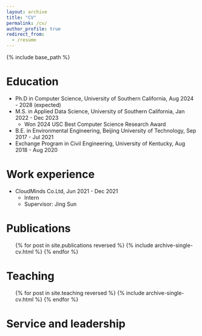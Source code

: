 ```yaml
---
layout: archive
title: "CV"
permalink: /cv/
author_profile: true
redirect_from:
  - /resume
---
```


{% include base_path %}

Education
======
* Ph.D in Computer Science, University of Southern California, Aug 2024 - 2028 (expected)
* M.S. in Applied Data Science, University of Southern California, Jan 2022 - Dec 2023
  * Won 2024 USC Best Computer Science Research Award
* B.E. in Environmental Engineering, Beijing University of Technology, Sep 2017 - Jul 2021
* Exchange Program in Civil Engineering, University of Kentucky, Aug 2018 - Aug 2020

Work experience
======
* CloudMinds Co.Ltd, Jun 2021 - Dec 2021
  * Intern
  * Supervisor: Jing Sun

Publications
======
  <ul>{% for post in site.publications reversed %}
    {% include archive-single-cv.html %}
  {% endfor %}</ul>
  
Teaching
======
  <ul>{% for post in site.teaching reversed %}
    {% include archive-single-cv.html %}
  {% endfor %}</ul>
  
Service and leadership
======
